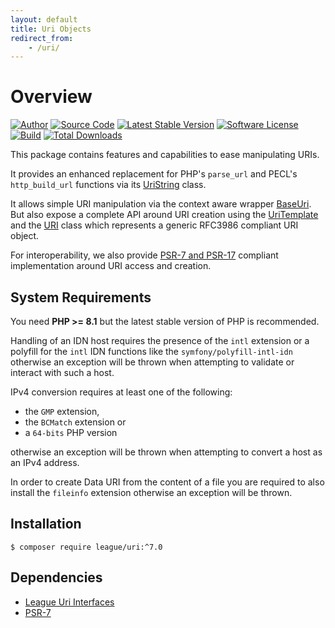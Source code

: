 ```yaml
---
layout: default
title: Uri Objects
redirect_from:
    - /uri/
---
```


Overview
=======

[![Author](https://img.shields.io/badge/author-@nyamsprod-blue.svg?style=flat-square)](https://twitter.com/nyamsprod)
[![Source Code](https://img.shields.io/badge/source-league/uri-blue.svg?style=flat-square)](https://github.com/thephpleague/uri)
[![Latest Stable Version](https://img.shields.io/github/release/thephpleague/uri.svg?style=flat-square)](https://packagist.org/packages/league/uri)
[![Software License](https://img.shields.io/badge/license-MIT-brightgreen.svg?style=flat-square)](LICENSE.md)<br>
[![Build](https://github.com/thephpleague/uri/workflows/build/badge.svg)](https://github.com/thephpleague/uri/actions?query=workflow%3A%22build%22)
[![Total Downloads](https://img.shields.io/packagist/dt/league/uri.svg?style=flat-square)](https://packagist.org/packages/league/uri)

This package contains features and capabilities to ease manipulating URIs.

It provides an enhanced replacement for PHP's `parse_url` and PECL's `http_build_url`
functions via its [UriString](/uri/7.0/parser-builder) class.

It allows simple URI manipulation via the context aware wrapper [BaseUri](/uri/7.0/base-uri).
But also expose a complete API around URI creation using the [UriTemplate](/uri/7.0/uri-template)
and the [URI](/uri/7.0/rfc3986/) class which represents a generic RFC3986 compliant URI
object.

For interoperability, we also provide [PSR-7 and PSR-17](/uri/7.0/psr-compliance/)
compliant implementation around URI access and creation. 

System Requirements
-------

You need **PHP >= 8.1** but the latest stable version of PHP is recommended.

Handling of an IDN host requires the presence of the `intl`
extension or a polyfill for the `intl` IDN functions like the
`symfony/polyfill-intl-idn` otherwise an exception will be thrown
when attempting to validate or interact with such a host.

IPv4 conversion requires at least one of the following:

- the `GMP` extension,
- the `BCMatch` extension or
- a `64-bits` PHP version

otherwise an exception will be thrown when attempting to convert a host
as an IPv4 address.

In order to create Data URI from the content of a file you are required to also
install the `fileinfo` extension otherwise an exception will be thrown.

Installation
--------

~~~
$ composer require league/uri:^7.0
~~~

Dependencies
-------

- [League Uri Interfaces](https://github.com/thephpleague/uri-interfaces)
- [PSR-7](http://www.php-fig.org/psr/psr-7/)
